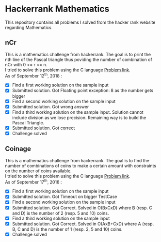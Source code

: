 # Hackerrank Mathematics
This repository contains all problems I solved from the hacker rank website regarding Mathematics

## nCr
This is a mathematics challenge from hackerrank. The goal is to print the nth line of the Pascal triangle thus poviding the number of combination of nCr with 0 <= r <= n.  
I tried to solve this problem using the C language [Problem link](https://www.hackerrank.com/challenges/ncr-table/problem).  
As of September 12<sup>th</sup>, 2018 :
- [X] Find a first working solution on the sample input
- [X] Submitted solution. Got Floating point exception: 8 as the number gets bigger
- [X] Find a second working solution on the sample input
- [X] Submitted solution. Got wrong answer
- [X] Find a third working solution on the sample input. Solution cannot include division as we lose precision. Remaining way is to build the Pascal Triangle.
- [X] Submitted solution. Got correct
- [X] Challenge solved

## Coinage
This is a mathematics challenge from hackerrank. The goal is to find the number of combinations of coins to make a certain amount with constraints on the number of coins available.  
I tried to solve this problem using the C language [Problem link](https://www.hackerrank.com/challenges/coinage/problem).  
As of September 17<sup>th</sup>, 2018 :
- [X] Find a first working solution on the sample input
- [X] Submitted solution. Got Timeout on bigger TestCase
- [X] Find a second working solution on the sample input
- [X] Submitted solution. Got Correct. Solved in O(BxCxD) where B (resp. C and D) is the number of 2 (resp. 5 and 10) coins.
- [X] Find a third working solution on the sample input
- [X] Submitted solution. Got Correct. Solved in O(AxB+CxD) where A (resp. B, C and D) is the number of 1 (resp. 2, 5 and 10) coins.
- [X] Challenge solved
